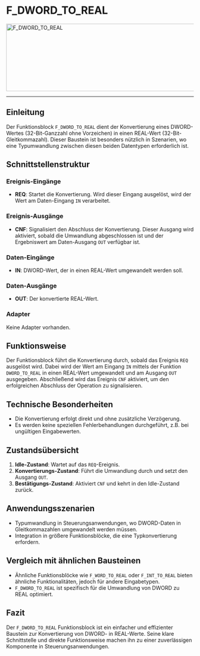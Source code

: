 # F_DWORD_TO_REAL

<img width="1248" height="181" alt="F_DWORD_TO_REAL" src="https://github.com/user-attachments/assets/0ae16249-44e5-4ae0-8d75-1705e8beef34" />

* * * * * * * * * *
## Einleitung
Der Funktionsblock `F_DWORD_TO_REAL` dient der Konvertierung eines DWORD-Wertes (32-Bit-Ganzzahl ohne Vorzeichen) in einen REAL-Wert (32-Bit-Gleitkommazahl). Dieser Baustein ist besonders nützlich in Szenarien, wo eine Typumwandlung zwischen diesen beiden Datentypen erforderlich ist.

## Schnittstellenstruktur

### **Ereignis-Eingänge**
- **REQ**: Startet die Konvertierung. Wird dieser Eingang ausgelöst, wird der Wert am Daten-Eingang `IN` verarbeitet.

### **Ereignis-Ausgänge**
- **CNF**: Signalisiert den Abschluss der Konvertierung. Dieser Ausgang wird aktiviert, sobald die Umwandlung abgeschlossen ist und der Ergebniswert am Daten-Ausgang `OUT` verfügbar ist.

### **Daten-Eingänge**
- **IN**: DWORD-Wert, der in einen REAL-Wert umgewandelt werden soll.

### **Daten-Ausgänge**
- **OUT**: Der konvertierte REAL-Wert.

### **Adapter**
Keine Adapter vorhanden.

## Funktionsweise
Der Funktionsblock führt die Konvertierung durch, sobald das Ereignis `REQ` ausgelöst wird. Dabei wird der Wert am Eingang `IN` mittels der Funktion `DWORD_TO_REAL` in einen REAL-Wert umgewandelt und am Ausgang `OUT` ausgegeben. Abschließend wird das Ereignis `CNF` aktiviert, um den erfolgreichen Abschluss der Operation zu signalisieren.

## Technische Besonderheiten
- Die Konvertierung erfolgt direkt und ohne zusätzliche Verzögerung.
- Es werden keine speziellen Fehlerbehandlungen durchgeführt, z.B. bei ungültigen Eingabewerten.

## Zustandsübersicht
1. **Idle-Zustand**: Wartet auf das `REQ`-Ereignis.
2. **Konvertierungs-Zustand**: Führt die Umwandlung durch und setzt den Ausgang `OUT`.
3. **Bestätigungs-Zustand**: Aktiviert `CNF` und kehrt in den Idle-Zustand zurück.

## Anwendungsszenarien
- Typumwandlung in Steuerungsanwendungen, wo DWORD-Daten in Gleitkommazahlen umgewandelt werden müssen.
- Integration in größere Funktionsblöcke, die eine Typkonvertierung erfordern.

## Vergleich mit ähnlichen Bausteinen
- Ähnliche Funktionsblöcke wie `F_WORD_TO_REAL` oder `F_INT_TO_REAL` bieten ähnliche Funktionalitäten, jedoch für andere Eingabetypen.
- `F_DWORD_TO_REAL` ist spezifisch für die Umwandlung von DWORD zu REAL optimiert.

## Fazit
Der `F_DWORD_TO_REAL` Funktionsblock ist ein einfacher und effizienter Baustein zur Konvertierung von DWORD- in REAL-Werte. Seine klare Schnittstelle und direkte Funktionsweise machen ihn zu einer zuverlässigen Komponente in Steuerungsanwendungen.
